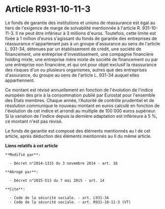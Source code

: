 # Article R931-10-11-3

Le fonds de garantie des institutions et unions de réassurance est égal au tiers de l'exigence de marge de solvabilité
mentionnée à l'article R. 931-10-11-3. Il ne peut être inférieur à 3 millions d'euros. Toutefois, cette limite est fixée à 1
million d'euros s'agissant du fonds de garantie des entreprises de réassurance n'appartenant pas à un groupe d'assurance au
sens de l'article L. 931-34, détenues par un établissement de crédit, une société de financement, une entreprise
d'investissement, une compagnie financière holding mixte, une entreprise mère mixte de société de financement  ou par une
entreprise non financière, et qui ont pour objet exclusif la réassurance des risques d'un ou plusieurs organismes, autres que
des entreprises d'assurance, du groupe au sens de l'article L. 931-34 auquel elles appartiennent. 

Ce montant est révisé annuellement en fonction de l'évolution de l'indice européen des prix à la consommation publié par
Eurostat pour l'ensemble des Etats membres. Chaque année, l'Autorité de contrôle prudentiel et de résolution communique le
nouveau montant en euros calculé en fonction de l'évolution de cet indice et arrondi au multiple de 100 000 euros supérieur.
Si la variation de l'indice depuis la dernière adaptation est inférieure à 5 %, ce montant n'est pas révisé. 

Le fonds de garantie est composé des éléments mentionnés au I de cet article, après déduction des éléments mentionnés au II
du même article.

**Liens relatifs à cet article**

	**Modifié par**:

	  - Décret n°2014-1315 du 3 novembre 2014 - art. 16

	**Abrogé par**:

	  - Décret n°2015-513 du 7 mai 2015 - art. 14

	**Cite**:

	  - Code de la sécurité sociale. - art. L931-34
	  - Code de la sécurité sociale. - art. R931-10-11-3 (VT)
